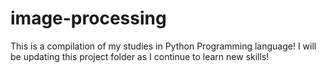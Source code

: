 # image-processing

This is a compilation of my studies in Python Programming language! I will be updating this project folder as I continue to learn new skills!
